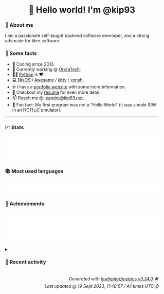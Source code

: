 <!-- README template, populated using this action:
     https://github.com/kip93/kip93/blob/main/.github/workflows/readme.yml. -->

<h1 align="center">👋 Hello world! I'm @kip93</h1> <!-- LOGIN => username -->

### 👤 About me

I am a passionate self-taught backend software developer, and a strong advocate for libre software.


### 💬 Some facts

* 📅 Coding since 2013.
* 💼 Currently working @ [OroraTech](https://ororatech.com/).
* 👨‍💻 [Python](https://github.com/search?q=user%3Akip93&l=python) is ❤️. <!-- LOGIN => username -->
* 💻 [NixOS](https://github.com/NixOS/) /
     [Awesome](https://github.com/awesomeWM/) /
     [kitty](https://github.com/kovidgoyal/kitty/) /
     [xonsh](https://github.com/xonsh/).
* 🌐 I have a [portfolio website](https://kip93.net/) with some more information.
* 📝 Checkout my [résumé](https://kip93.net/resume/) for even more detail.
* 📫 Reach me @ [leandro@kip93.net](mailto:leandro@kip93.net).
* 🎲 Fun fact: My first program was not a "Hello World" (it was simple R/W in an [HC11 µC](https://en.wikipedia.org/wiki/68HC11) emulator).


-----------------------------------------------------------------------------------------------------------------------


### 📈 Stats

![](./stats.svg)


### 📚 Most used languages <!-- by percentage, in decreasing order -->

![](./languages.svg)


### 🏅 Achievements

![](./achievements.svg)


<details> <!-- Last activity -->
<!-- Almost verbatim copy of https://github.com/lowlighter/metrics/blob/latest/source/templates/markdown/partials/activity.ejs, but restructured to be foldable. -->
<summary><h3>📰 Recent activity</h3></summary>

* ➡️ Pushed 6953 commits in [OroraTech/nixpkgs](https://github.com/OroraTech/nixpkgs) on branch `feature/add-yakut`
  * [#7cdd08f](https://github.com/OroraTech/nixpkgs/commit/7cdd08f) Merge #255221: thunderbird-bin: 115.2.1 -&gt; 115.2.2
  * [#38f3708](https://github.com/OroraTech/nixpkgs/commit/38f3708) nixos/lib/make-btrfs-fs: copy improvements from

https://git.sr.ht/~c00w/nixpkgs/tree/sdimagebtrfs/item/nixos/lib/make-btrfs-fs.nix

I made only one change which was to use `btrfs check` instead of
`fsck.btrfs` because of this warning

```
btrfs-fs.img&gt; ++ fsck.btrfs /nix/store/6d46rc768c140asy6rjpc5rk568r36zq-btrfs-fs.img
btrfs-fs.img&gt; If you wish to check the consistency of a BTRFS filesystem or
btrfs-fs.img&gt; repair a damaged filesystem, see btrfs(8) subcommand &#39;check&#39;.
```

Co-authored-by: Colin L Rice &lt;colin@daedrum.net&gt;
  * [#fc21cde](https://github.com/OroraTech/nixpkgs/commit/fc21cde) Merge pull request #91956 from c00w/makebtrfs
  * [#1c77fbd](https://github.com/OroraTech/nixpkgs/commit/1c77fbd) thunderbird-bin: 115.2.1 -&gt; 115.2.2

https://www.thunderbird.net/en-US/thunderbird/115.2.2/releasenotes/
  * [#1f1268b](https://github.com/OroraTech/nixpkgs/commit/1f1268b) ruby_3_3: preview1 -&gt; preview2

Changelog: https://www.ruby-lang.org/en/news/2023/09/14/ruby-3-3-0-preview2-released/
  * [#6d598fe](https://github.com/OroraTech/nixpkgs/commit/6d598fe) llhttp: extract headers to dev output
  * [#4e63d73](https://github.com/OroraTech/nixpkgs/commit/4e63d73) python310Packages.pydata-sphinx-theme: 0.13.3 -&gt; 0.14.0

Changelog: https://github.com/pydata/pydata-sphinx-theme/releases/tag/v0.14.0
  * [#019574e](https://github.com/OroraTech/nixpkgs/commit/019574e) python3Packages.bitsandbytes: remove unecessary `nativeCheckInputs`
  * [#6e903b7](https://github.com/OroraTech/nixpkgs/commit/6e903b7) rPackages.pandoc: fix pandoc linking
  * [#97b7ace](https://github.com/OroraTech/nixpkgs/commit/97b7ace) discord-ptb: 0.0.45 -&gt; 0.0.46
  * [#014b0d9](https://github.com/OroraTech/nixpkgs/commit/014b0d9) Merge pull request #241340 from ErinvanderVeen/tree-sitter-emscripten-fix
  * [#99283f4](https://github.com/OroraTech/nixpkgs/commit/99283f4) go: switch to finalAttrs

also add version test

Co-authored-by: Ivan Trubach &lt;mr.trubach@icloud.com&gt;
  * [#3bc2843](https://github.com/OroraTech/nixpkgs/commit/3bc2843) python310Packages.softlayer: 6.1.7 -&gt; 6.1.8
  * [#961c473](https://github.com/OroraTech/nixpkgs/commit/961c473) linux/hardened/patches/6.4: 6.4.14-hardened1 -&gt; 6.4.15-hardened1
  * [#a63b359](https://github.com/OroraTech/nixpkgs/commit/a63b359) linux/hardened/patches/6.1: 6.1.51-hardened1 -&gt; 6.1.52-hardened1
  * [#747cf0b](https://github.com/OroraTech/nixpkgs/commit/747cf0b) linux/hardened/patches/5.15: 5.15.130-hardened1 -&gt; 5.15.131-hardened1
  * [#5d866fe](https://github.com/OroraTech/nixpkgs/commit/5d866fe) robotfindskitten: migrate to by-name
  * [#f61a9fa](https://github.com/OroraTech/nixpkgs/commit/f61a9fa) robotfindskitten: refactor

- Use finalAttrs
- Change source to github
- Split output
- Add meta.mainProgram
  * [#1871e1f](https://github.com/OroraTech/nixpkgs/commit/1871e1f) python310Packages.google-cloud-tasks: 2.14.1 -&gt; 2.14.2
  * [#b11499a](https://github.com/OroraTech/nixpkgs/commit/b11499a) python310Packages.minikerberos: 0.4.1 -&gt; 0.4.2
  * *On 19 Sept 2023, 08:53:40*
* ➡️ Pushed 368 commits in [OroraTech/nixpkgs](https://github.com/OroraTech/nixpkgs) on branch `master`
  * [#026179d](https://github.com/OroraTech/nixpkgs/commit/026179d) vtm: 0.9.9t -&gt; 0.9.9u

Diff: https://github.com/netxs-group/vtm/compare/v0.9.9t...v0.9.9u
  * [#b4a0a97](https://github.com/OroraTech/nixpkgs/commit/b4a0a97) ArchiSteamFarm: 5.4.8.3 -&gt; 5.4.9.3
  * [#32371a3](https://github.com/OroraTech/nixpkgs/commit/32371a3) timoni: add update script
  * [#3da98e6](https://github.com/OroraTech/nixpkgs/commit/3da98e6) pferd: 3.4.3 -&gt; 3.5.0
  * [#43555b3](https://github.com/OroraTech/nixpkgs/commit/43555b3) mfoc-hardnested: unstable-2021-08-14 -&gt; unstable-2023-03-27

- Migrate to by-name hierarchy
- Use the finalAttrs pattern for easier overrides
- Fix build on aarch64-darwin
  * [#4f461f7](https://github.com/OroraTech/nixpkgs/commit/4f461f7) nixos/modules/system/resolved: disable DNSSEC validation by default

Historically, we allowed downgrade of DNSSEC, but some folks argue
this may decrease actually the security posture to do opportunistic DNSSEC.

In addition, the current implementation of (opportunistic) DNSSEC validation
is broken against &#34;in the wild&#34; servers which are usually slightly non-compliant.

systemd upstream recommended to me (in personal communication surrounding
the All Systems Go 2023 conference) to disable DNSSEC validation until
they work on it in a significant capacity, ideally, by next year.
  * [#d811965](https://github.com/OroraTech/nixpkgs/commit/d811965) musikcube: 3.0.1 -&gt; 3.0.2

remove with lib
  * [#8ff38d7](https://github.com/OroraTech/nixpkgs/commit/8ff38d7) scala_3: 3.3.0 -&gt; 3.3.1
  * [#fa7ea4f](https://github.com/OroraTech/nixpkgs/commit/fa7ea4f) scala_2_13: 2.13.11 -&gt; 2.13.12
  * [#babf61b](https://github.com/OroraTech/nixpkgs/commit/babf61b) wasmer: 4.1.2 -&gt; 4.2.0

Diff: https://github.com/wasmerio/wasmer/compare/refs/tags/v4.1.2...v4.2.0
  * [#66a5b62](https://github.com/OroraTech/nixpkgs/commit/66a5b62) wasmer: 4.1.1 -&gt; 4.1.2

Diff: https://github.com/wasmerio/wasmer/compare/refs/tags/v4.1.1...v4.1.2
  * [#399f01d](https://github.com/OroraTech/nixpkgs/commit/399f01d) wasmer: 4.0.0 -&gt; 4.1.1

Diff: https://github.com/wasmerio/wasmer/compare/refs/tags/v4.0.0...v4.1.1
  * [#456ce8d](https://github.com/OroraTech/nixpkgs/commit/456ce8d) jetbrains: fix darwin errors on macOS 13

As the jetbrains products have notarized binaries no further post processing is required more about this can be found in https://github.com/NixOS/nixpkgs/commit/3ea22dab7d906f400cc5983874dbadeb8127c662
  * [#227a75a](https://github.com/OroraTech/nixpkgs/commit/227a75a) python311Packages.aliyun-python-sdk-kms: 2.16.1 -&gt; 2.16.2

Changelog: https://github.com/aliyun/aliyun-openapi-python-sdk/blob/master/aliyun-python-sdk-kms/ChangeLog.txt
  * [#6be969d](https://github.com/OroraTech/nixpkgs/commit/6be969d) xorg: add meta.mainProgram to various utilities

See #246386
  * [#c44396d](https://github.com/OroraTech/nixpkgs/commit/c44396d) mergerfs: 2.36.0 -&gt; 2.37.0
  * [#f453cea](https://github.com/OroraTech/nixpkgs/commit/f453cea) python311Packages.libpcap: init at 1.11.0b7
  * [#930d246](https://github.com/OroraTech/nixpkgs/commit/930d246) optipng: Use libpng instead of libpng-1.2
  * [#8985e49](https://github.com/OroraTech/nixpkgs/commit/8985e49) python311Packages.aws-sam-translator: 1.73.0 -&gt; 1.74.0

Diff: https://github.com/aws/serverless-application-model/compare/refs/tags/v1.73.0...v1.74.0

Changelog: https://github.com/aws/serverless-application-model/releases/tag/v1.74.0
  * [#2f57513](https://github.com/OroraTech/nixpkgs/commit/2f57513) pgrok: 1.3.4 -&gt; 1.4.0

https://github.com/pgrok/pgrok/releases/tag/v1.4.0
  * *On 19 Sept 2023, 08:39:39*
* ➡️ Pushed 2 commits in [nixcon/NixConContent](https://github.com/nixcon/NixConContent) on branch `main`
  * [#d46873f](https://github.com/nixcon/NixConContent/commit/d46873f) Merge pull request #21 from zmitchell/zmitchell-nixcon-slides

Add zmitchell slides
  * [#9fc9472](https://github.com/nixcon/NixConContent/commit/9fc9472) Add slides
  * *On 19 Sept 2023, 08:22:36*
* 🔃 Merged [#21 Add zmitchell slides](https://github.com/nixcon/NixConContent/pull/21) in [nixcon/NixConContent](https://github.com/nixcon/NixConContent)
                * 1 file changed `++0 --0`
  * *On 19 Sept 2023, 08:22:35*
</details>


<h6 align="right"><em>
    Generated with <a href="https://github.com/lowlighter/metrics/tree/latest/">lowlighter/metrics v3.34.0</a> 🛠️<br> <!-- VERSION => MAJOR.minor.patch -->
    Last updated @ 19 Sept 2023, 11:48:57 / All times UTC ⌚ <!-- meta.generated => DD/MM/YYYY, hh:mm -->
</em></h6>
